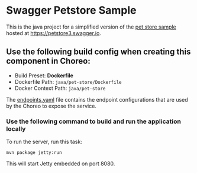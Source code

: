 # Swagger Petstore Sample

This is the java project for a simplified version of the [pet store sample](https://github.com/swagger-api/swagger-petstore) hosted at https://petstore3.swagger.io.

## Use the following build config when creating this component in Choreo:

- Build Preset: **Dockerfile**
- Dockerfile Path: `java/pet-store/Dockerfile`
- Docker Context Path: `java/pet-store`

The [endpoints.yaml](.choreo/endpoints.yaml) file contains the endpoint configurations that are used by the Choreo to expose the service.


### Use the following command to build and run the application locally
To run the server, run this task:

```
mvn package jetty:run
```

This will start Jetty embedded on port 8080.
